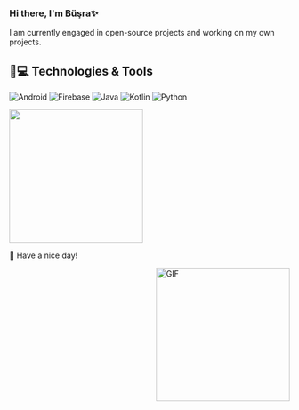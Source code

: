 ### Hi there, I'm Büşra✨

I am currently engaged in open-source projects and working on my own projects.
## 🚀💻 Technologies & Tools

![Android](https://img.shields.io/badge/Android-05150C?style=flat-square&logo=android)
![Firebase](https://img.shields.io/badge/Firebase-black?style=flat-square&logo=firebase)
![Java](https://img.shields.io/badge/Java-orange?style=flat-square&logo=java)
![Kotlin]( https://img.shields.io/badge/Kotlin-black?style=flat-square&logo=kotlin)
![Python](https://img.shields.io/badge/-Python-black?style=flat-square&logo=Python)




<img width= "240" src= "https://pa1.narvii.com/6580/8098c6e9207376889eeb0532d9f5a0723c4d73f5_hq.gif"/>

 🌟 Have a nice day!

 <img width = "240" align="right" alt="GIF" src="https://media.giphy.com/media/RK5KD6UcUpAt92zZvt/giphy.gif" />





